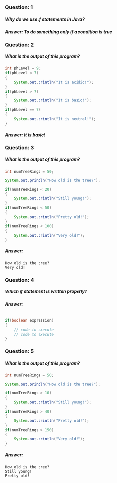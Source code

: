 ### Question: 1
##### Why do we use if statements in Java?

##### Answer: To do something only if a condition is true

### Question: 2
##### What is the output of this program?

```java
int phLevel = 9;
if(phLevel < 7)
{
    System.out.println("It is acidic!");
}
if(phLevel > 7)
{
    System.out.println("It is basic!");
}
if(phLevel == 7)
{
    System.out.println("It is neutral!");    
}
```

##### Answer: It is basic!

### Question: 3
##### What is the output of this program?

```java
int numTreeRings = 50;

System.out.println("How old is the tree?");

if(numTreeRings < 20)
{
    System.out.println("Still young!");
}
if(numTreeRings < 50)
{
    System.out.println("Pretty old!");
}
if(numTreeRings < 100)
{
    System.out.println("Very old!");
}
```

##### Answer: 
```
How old is the tree?
Very old!
```

### Question: 4
##### Which if statement is written properly?

##### Answer:
```java

if(boolean expression)
{
    // code to execute
    // code to execute
}
```


### Question: 5
##### What is the output of this program?

```java
int numTreeRings = 50;

System.out.println("How old is the tree?");

if(numTreeRings > 10)
{
    System.out.println("Still young!");
}
if(numTreeRings > 40)
{
    System.out.println("Pretty old!");
}
if(numTreeRings > 150)
{
    System.out.println("Very old!");
}
```
##### Answer: 
```
How old is the tree?
Still young!
Pretty old!
```